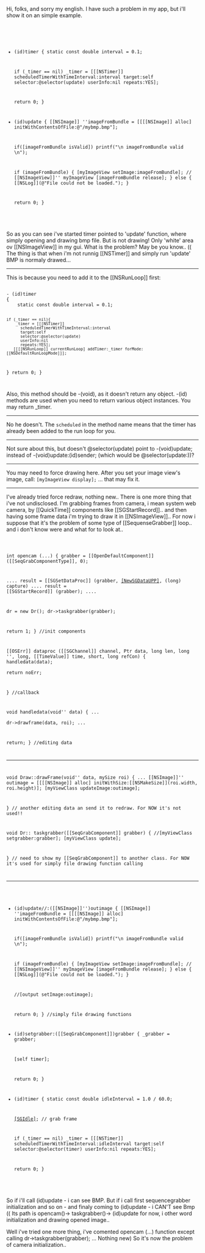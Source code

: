 

Hi, folks, and sorry my english. I have such a problem in my app, but i'll show it on an simple example.

<code>

- (id)timer
{
	static const double interval = 0.1;

	if (_timer == nil)
	    _timer = [[[NSTimer]]
          scheduledTimerWithTimeInterval:interval
          target:self
          selector:@selector(update)
          userInfo:nil
          repeats:YES];
  
  return 0;
}

- (id)update
{
  [[NSImage]] ''imageFromBundle = [[[[NSImage]] alloc] initWithContentsOfFile:@"/mybmp.bmp"];
  
  if([imageFromBundle isValid]) printf("\n imageFromBundle valid \n");

  if (imageFromBundle)
  {
    [myImageView setImage:imageFromBundle]; //  [[NSImageView]]'' myImageView
    [imageFromBundle release];
  }
  else
  {
    [[NSLog]](@"File could not be loaded.");
  }
  
  return 0;
}

</code>

So as you can see i've started timer pointed to 'update' function, where simply opening and drawing bmp file. But is not drawing! Only 'white' area ov [[NSImageView]] in my gui. What is the problem? May be you know.. (( The thing is that when i'm not runnig [[NSTimer]] and simply run 'update' BMP is normaly drawed...

----

This is because you need to add it to the [[NSRunLoop]] first:

<code>
- (id)timer
{
	static const double interval = 0.1;

	if (_timer == nil){
	    _timer = [[[NSTimer]]
          scheduledTimerWithTimeInterval:interval
          target:self
          selector:@selector(update)
          userInfo:nil
          repeats:YES];
       [[[[NSRunLoop]] currentRunLoop] addTimer:_timer forMode:[[NSDefaultRunLoopMode]]];
  }
  return 0;
}

</code>

Also, this method should be -(void), as it doesn't return any object. -(id) methods are used when you need to return various object instances. You may return _timer.

----
No he doesn't. The <code>scheduled</code> in the method name means that the timer has already been added to the run loop for you.


----

Not sure about this, but doesn't @selector(update) point to -(void)update; instead of -(void)update:(id)sender; (which would be @selector(update:))? 

----

You may need to force drawing here. After you set your image view's image, call: <code>[myImageView display];</code> ... that may fix it.

----

I've already tried force redraw, nothing new..
There is one more thing that i've not undisclosed. I'm grabbing frames from camera, i mean system web camera, by [[QuickTime]] components like [[SGStartRecord]].. and then having some frame data i'm trying to draw it in [[NSImageView]].. For now i suppose that it's the problem of some type of [[SequenseGrabber]] loop.. and i don't know were and what for to look at..

<code>

int opencam (...)
{
  grabber = [[OpenDefaultComponent]] ([[SeqGrabComponentType]], 0);

  ....
  result = [[SGSetDataProc]] (grabber, [[NewSGDataUPP]](dataproc), (long) capture)
  ....
  result = [[SGStartRecord]] (grabber);
  ....   

  dr = new Dr();
  dr->taskgrabber(grabber);

  return 1;
} //init components

[[OSErr]] dataproc ([[SGChannel]] channel, Ptr data, long len, long '', long, [[TimeValue]] time, short, long refCon)
{
  handledata(data);  
  return noErr;

} //callback

void handledata(void'' data)
{
  ...  
  dr->drawframe(data, roi);
  ...
  
  return;
} //editing data

-------------

void Draw::drawFrame(void'' data, mySize roi)
{
  ...
  [[NSImage]]'' outimage = [[[[NSImage]] alloc] initWithSize:[[NSMakeSize]](roi.width, roi.height)];
  [myViewClass updateImage:outimage];

} // another editing data an send it to redraw. For NOW it's not used!!


void Dr:: taskgrabber([[SeqGrabComponent]] grabber)
{
  //[myViewClass setgrabber:grabber];
  [myViewClass update];

} // need to show my [[SeqGrabComponent]] to another class. For NOW it's used for simply file drawing function calling

--------------

- (id)update//:([[NSImage]]'')outimage
{
  [[NSImage]] ''imageFromBundle = [[[[NSImage]] alloc] initWithContentsOfFile:@"/mybmp.bmp"];
  
  if([imageFromBundle isValid]) printf("\n imageFromBundle valid \n");

  if (imageFromBundle)
  {
    [myImageView setImage:imageFromBundle]; //  [[NSImageView]]'' myImageView
    [imageFromBundle release];
  }
  else
  {
    [[NSLog]](@"File could not be loaded.");
  }
  
  //[output setImage:outimage];

  return 0;
} //simply file drawing functions



- (id)setgrabber:([[SeqGrabComponent]])grabber
{
  _grabber = grabber;
    
  [self timer];
  
  return 0;
}



- (id)timer
{
  static const double idleInterval = 1.0 / 60.0;

  [[SGIdle]](_grabber); // grab frame

  if (_timer == nil)
  	_timer = [[[NSTimer]]
          scheduledTimerWithTimeInterval:idleInterval
          target:self
          selector:@selector(timer)
          userInfo:nil
          repeats:YES];
 
  return 0;
}

</code>

So if i'll call (id)update - i can see BMP. But if i call first sequencegrabber initialization and so on - and finaly coming to (id)update - i CAN'T see Bmp (( Its path is opencam()-> taskgrabber()-> (id)update for now, i other word initialization and drawing opened image.. 

Well i've tried one more thing, i've comented opencam (...) function except calling dr->taskgrabber(grabber); ... Nothing new) So it's now the problem of camera initialization..